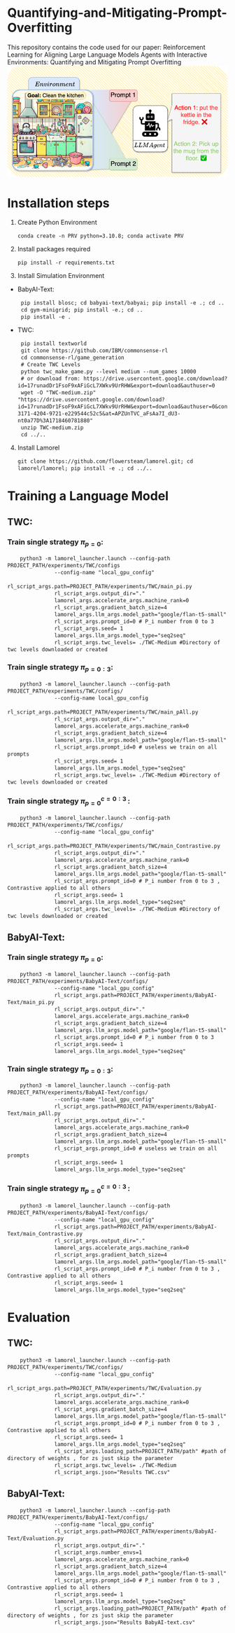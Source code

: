 # Quantifying-and-Mitigating-Prompt-Overfitting
This repository contains the code used for our paper: Reinforcement Learning for Aligning Large Language Models Agents with Interactive Environments: Quantifying and Mitigating Prompt Overfitting
![screenshot](Figures.png)
# Installation steps
1. Create Python Environment
 
       conda create -n PRV python=3.10.8; conda activate PRV
2. Install packages required

       pip install -r requirements.txt
3. Install Simulation Environment
* BabyAI-Text:

       pip install blosc; cd babyai-text/babyai; pip install -e .; cd ..
       cd gym-minigrid; pip install -e.; cd ..
       pip install -e .
* TWC:

       pip install textworld
       git clone https://github.com/IBM/commonsense-rl
       cd commonsense-rl/game_generation
       # Create TWC Levels 
       python twc_make_game.py --level medium --num_games 10000
       # or download from: https://drive.usercontent.google.com/download?id=17runadDr1FsoF9xAFiGcL7XWkv9UrRHW&export=download&authuser=0
       wget -O "TWC-medium.zip" "https://drive.usercontent.google.com/download?id=17runadDr1FsoF9xAFiGcL7XWkv9UrRHW&export=download&authuser=0&confirm=t&uuid=a2c7fdc8-3171-4204-9721-e229544c52c5&at=APZUnTVC_aFsAa7I_dU3-nt0a77D%3A1718460781880"
       unzip TWC-medium.zip
       cd ../..
4. Install Lamorel

       git clone https://github.com/flowersteam/lamorel.git; cd lamorel/lamorel; pip install -e .; cd ../..
# Training a Language Model
## TWC:
### Train single strategy $\pi_{p=0}$:
        python3 -m lamorel_launcher.launch --config-path PROJECT_PATH/experiments/TWC/configs 
                   --config-name "local_gpu_config"        
                   rl_script_args.path=PROJECT_PATH/experiments/TWC/main_pi.py
                   rl_script_args.output_dir="." 
                   lamorel_args.accelerate_args.machine_rank=0 
                   rl_script_args.gradient_batch_size=4 
                   lamorel_args.llm_args.model_path="google/flan-t5-small"  
                   rl_script_args.prompt_id=0 # P_i number from 0 to 3 
                   rl_script_args.seed= 1   
                   lamorel_args.llm_args.model_type="seq2seq"
                   rl_script_args.twc_levels= ./TWC-Medium #Directory of twc levels downloaded or created
### Train single strategy $\pi_{p=0:3}$:
        python3 -m lamorel_launcher.launch --config-path PROJECT_PATH/experiments/TWC/configs/ 
                   --config-name local_gpu_config        
                   rl_script_args.path=PROJECT_PATH/experiments/TWC/main_pAll.py
                   rl_script_args.output_dir="." 
                   lamorel_args.accelerate_args.machine_rank=0 
                   rl_script_args.gradient_batch_size=4 
                   lamorel_args.llm_args.model_path="google/flan-t5-small"  
                   rl_script_args.prompt_id=0 # useless we train on all prompts 
                   rl_script_args.seed= 1   
                   lamorel_args.llm_args.model_type="seq2seq"
                   rl_script_args.twc_levels= ./TWC-Medium #Directory of twc levels downloaded or created
### Train single strategy $\pi^{c={0:3}\ }_{p=0}$:
        python3 -m lamorel_launcher.launch --config-path PROJECT_PATH/experiments/TWC/configs/
                   --config-name "local_gpu_config"        
                   rl_script_args.path=PROJECT_PATH/experiments/TWC/main_Contrastive.py
                   rl_script_args.output_dir="." 
                   lamorel_args.accelerate_args.machine_rank=0 
                   rl_script_args.gradient_batch_size=4 
                   lamorel_args.llm_args.model_path="google/flan-t5-small"  
                   rl_script_args.prompt_id=0 # P_i number from 0 to 3 , Contrastive applied to all others
                   rl_script_args.seed= 1   
                   lamorel_args.llm_args.model_type="seq2seq"
                   rl_script_args.twc_levels= ./TWC-Medium #Directory of twc levels downloaded or created
## BabyAI-Text:
### Train single strategy $\pi_{p=0}$:
        python3 -m lamorel_launcher.launch --config-path PROJECT_PATH/experiments/BabyAI-Text/configs/ 
                   --config-name "local_gpu_config"        
                   rl_script_args.path=PROJECT_PATH/experiments/BabyAI-Text/main_pi.py
                   rl_script_args.output_dir="." 
                   lamorel_args.accelerate_args.machine_rank=0 
                   rl_script_args.gradient_batch_size=4 
                   lamorel_args.llm_args.model_path="google/flan-t5-small"  
                   rl_script_args.prompt_id=0 # P_i number from 0 to 3 
                   rl_script_args.seed= 1   
                   lamorel_args.llm_args.model_type="seq2seq"
### Train single strategy $\pi_{p=0:3}$:
        python3 -m lamorel_launcher.launch --config-path PROJECT_PATH/experiments/BabyAI-Text/configs/
                   --config-name "local_gpu_config"        
                   rl_script_args.path=PROJECT_PATH/experiments/BabyAI-Text/main_pAll.py
                   rl_script_args.output_dir="." 
                   lamorel_args.accelerate_args.machine_rank=0 
                   rl_script_args.gradient_batch_size=4 
                   lamorel_args.llm_args.model_path="google/flan-t5-small"  
                   rl_script_args.prompt_id=0 # useless we train on all prompts 
                   rl_script_args.seed= 1   
                   lamorel_args.llm_args.model_type="seq2seq"
### Train single strategy $\pi^{c={0:3}\ }_{p=0}$:
        python3 -m lamorel_launcher.launch --config-path PROJECT_PATH/experiments/BabyAI-Text/configs/
                   --config-name "local_gpu_config"        
                   rl_script_args.path=PROJECT_PATH/experiments/BabyAI-Text/main_Contrastive.py
                   rl_script_args.output_dir="." 
                   lamorel_args.accelerate_args.machine_rank=0 
                   rl_script_args.gradient_batch_size=4 
                   lamorel_args.llm_args.model_path="google/flan-t5-small"  
                   rl_script_args.prompt_id=0 # P_i number from 0 to 3 , Contrastive applied to all others
                   rl_script_args.seed= 1   
                   lamorel_args.llm_args.model_type="seq2seq"
# Evaluation
## TWC:
        python3 -m lamorel_launcher.launch --config-path PROJECT_PATH/experiments/TWC/configs/
                   --config-name "local_gpu_config"        
                   rl_script_args.path=PROJECT_PATH/experiments/TWC/Evaluation.py
                   rl_script_args.output_dir="." 
                   lamorel_args.accelerate_args.machine_rank=0 
                   rl_script_args.gradient_batch_size=4 
                   lamorel_args.llm_args.model_path="google/flan-t5-small"  
                   rl_script_args.prompt_id=0 # P_i number from 0 to 3 , Contrastive applied to all others
                   rl_script_args.seed= 1   
                   lamorel_args.llm_args.model_type="seq2seq"
                   rl_script_args.loading_path=PROJECT_PATH/path" #path of directory of weights , for zs just skip the parameter
                   rl_script_args.twc_levels= ./TWC-Medium 
                   rl_script_args.json="Results TWC.csv" 
## BabyAI-Text:
        python3 -m lamorel_launcher.launch --config-path PROJECT_PATH/experiments/BabyAI-Text/configs/ 
                   --config-name "local_gpu_config"        
                   rl_script_args.path=PROJECT_PATH/experiments/BabyAI-Text/Evaluation.py
                   rl_script_args.output_dir="." 
                   rl_script_args.number_envs=1 
                   lamorel_args.accelerate_args.machine_rank=0 
                   rl_script_args.gradient_batch_size=4 
                   lamorel_args.llm_args.model_path="google/flan-t5-small"  
                   rl_script_args.prompt_id=0 # P_i number from 0 to 3 , Contrastive applied to all others
                   rl_script_args.seed= 1   
                   lamorel_args.llm_args.model_type="seq2seq"
                   rl_script_args.loading_path=PROJECT_PATH/path" #path of directory of weights , for zs just skip the parameter
                   rl_script_args.json="Results BabyAI-text.csv" 
                    

